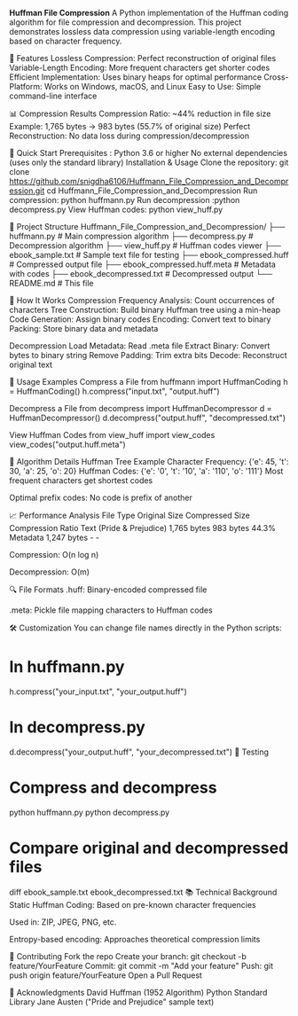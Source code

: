 **Huffman File Compression**
A Python implementation of the Huffman coding algorithm for file compression and decompression. This project demonstrates lossless data compression using variable-length encoding based on character frequency.

🎯 Features
Lossless Compression: Perfect reconstruction of original files
Variable-Length Encoding: More frequent characters get shorter codes
Efficient Implementation: Uses binary heaps for optimal performance
Cross-Platform: Works on Windows, macOS, and Linux
Easy to Use: Simple command-line interface

📊 Compression Results
Compression Ratio: ~44% reduction in file size
Example: 1,765 bytes → 983 bytes (55.7% of original size)
Perfect Reconstruction: No data loss during compression/decompression

🚀 Quick Start
Prerequisites : Python 3.6 or higher
                No external dependencies (uses only the standard library)
Installation & Usage
Clone the repository: git clone https://github.com/snigdha6106/Huffmann_File_Compression_and_Decompression.git
cd Huffmann_File_Compression_and_Decompression
Run compression: python huffmann.py
Run decompression :python decompress.py
View Huffman codes: python view_huff.py


📁 Project Structure
Huffmann_File_Compression_and_Decompression/
├── huffmann.py                # Main compression algorithm
├── decompress.py              # Decompression algorithm
├── view_huff.py               # Huffman codes viewer
├── ebook_sample.txt           # Sample text file for testing
├── ebook_compressed.huff      # Compressed output file
├── ebook_compressed.huff.meta # Metadata with codes
├── ebook_decompressed.txt     # Decompressed output
└── README.md                  # This file


🔧 How It Works
Compression
Frequency Analysis: Count occurrences of characters
Tree Construction: Build binary Huffman tree using a min-heap
Code Generation: Assign binary codes
Encoding: Convert text to binary
Packing: Store binary data and metadata

Decompression
Load Metadata: Read .meta file
Extract Binary: Convert bytes to binary string
Remove Padding: Trim extra bits
Decode: Reconstruct original text

📝 Usage Examples
Compress a File
from huffmann import HuffmanCoding
h = HuffmanCoding()
h.compress("input.txt", "output.huff")

Decompress a File
from decompress import HuffmanDecompressor
d = HuffmanDecompressor()
d.decompress("output.huff", "decompressed.txt")

View Huffman Codes
from view_huff import view_codes
view_codes("output.huff.meta")

🧮 Algorithm Details
Huffman Tree Example
Character Frequency: {'e': 45, 't': 30, 'a': 25, 'o': 20}
Huffman Codes: {'e': '0', 't': '10', 'a': '110', 'o': '111'}
Most frequent characters get shortest codes

Optimal prefix codes: No code is prefix of another

📈 Performance Analysis
File Type	Original Size	Compressed Size	Compression Ratio
Text (Pride & Prejudice)	1,765 bytes	983 bytes	44.3%
Metadata	1,247 bytes	-	-

Compression: O(n log n)

Decompression: O(m)

🔍 File Formats
.huff: Binary-encoded compressed file

.meta: Pickle file mapping characters to Huffman codes

🛠️ Customization
You can change file names directly in the Python scripts:
# In huffmann.py
h.compress("your_input.txt", "your_output.huff")

# In decompress.py
d.decompress("your_output.huff", "your_decompressed.txt")
🧪 Testing

# Compress and decompress
python huffmann.py
python decompress.py

# Compare original and decompressed files
diff ebook_sample.txt ebook_decompressed.txt
📚 Technical Background
Static Huffman Coding: Based on pre-known character frequencies

Used in: ZIP, JPEG, PNG, etc.

Entropy-based encoding: Approaches theoretical compression limits

🤝 Contributing
Fork the repo
Create your branch: git checkout -b feature/YourFeature
Commit: git commit -m "Add your feature"
Push: git push origin feature/YourFeature
Open a Pull Request

🙏 Acknowledgments
David Huffman (1952 Algorithm)
Python Standard Library
Jane Austen ("Pride and Prejudice" sample text)
